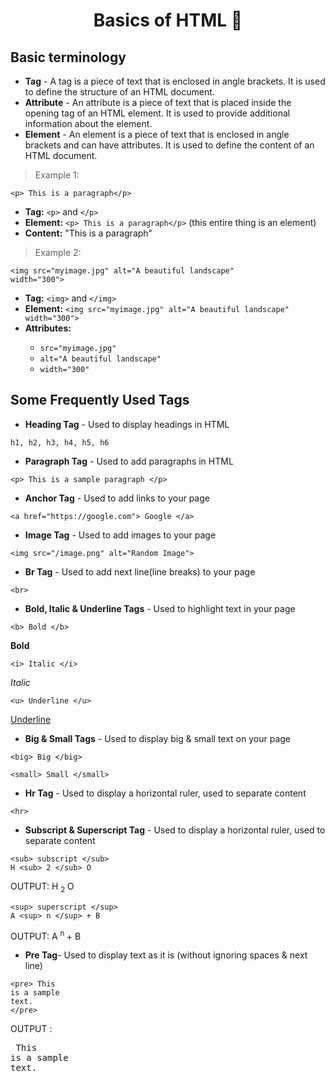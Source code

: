 <h1 align="center"> Basics of HTML  🚀</h1>

## Basic terminology
- **Tag** - A tag is a piece of text that is enclosed in angle brackets. It is used to define the structure of an HTML document.
- **Attribute** - An attribute is a piece of text that is placed inside the opening tag of an HTML element. It is used to provide additional information about the element.
- **Element** - An element is a piece of text that is enclosed in angle brackets and can have attributes. It is used to define the content of an HTML document.



> Example 1:

<code>&lt;p&gt; This is a paragraph&lt;/p&gt;</code>

<ul>
    <li><strong>Tag:</strong> <code>&lt;p&gt;</code> and <code>&lt;/p&gt;</code></li>
    <li><strong>Element:</strong> <code>&lt;p&gt; This is a paragraph&lt;/p&gt;</code> (this entire thing is an element)</li>
    <li><strong>Content:</strong> "This is a paragraph"</li>
</ul>

> Example 2:  

<code>&lt;img src="myimage.jpg" alt="A beautiful landscape" width="300"&gt;</code>

<ul>
    <li><strong>Tag:</strong> <code>&lt;img&gt;</code> and <code>&lt;/img&gt;</code></li>
    <li><strong>Element:</strong> <code>&lt;img src="myimage.jpg" alt="A beautiful landscape" width="300"&gt;</code></li>
    <li><strong>Attributes:</strong></li>
        <ul>
            <li><code>src="myimage.jpg"</code></li>
            <li><code>alt="A beautiful landscape"</code></li>
            <li><code>width="300"</code></li>
        </ul>
</ul>

## Some Frequently Used Tags 
- **Heading Tag** - Used to display headings in HTML
```
h1, h2, h3, h4, h5, h6 
```

- **Paragraph Tag** - Used to add paragraphs in HTML
``` 
<p> This is a sample paragraph </p> 
```

- **Anchor Tag** - Used to add links to your page
``` 
<a href="https://google.com"> Google </a>  
```

- **Image Tag** - Used to add images to your page
```
<img src="/image.png" alt="Random Image">
```

- **Br Tag** - Used to add next line(line breaks) to your page
```
<br>
```

- **Bold, Italic & Underline Tags** - Used to highlight text in your page
``` 
<b> Bold </b> 
```  
<b> Bold </b>

```
<i> Italic </i> 
``` 
<i> Italic </i>

```
<u> Underline </u> 
``` 
<u> Underline </u>

- **Big & Small Tags** - Used to display big & small text on your page
```
<big> Big </big>
``` 

```
<small> Small </small>
```

- **Hr Tag** - Used to display a horizontal ruler, used to separate content
``` 
<hr>
```

- **Subscript & Superscript Tag** - Used to display a horizontal ruler, used to separate content
```
<sub> subscript </sub>
H <sub> 2 </sub> O
```
OUTPUT: 
H <sub> 2 </sub> O

```
<sup> superscript </sup>
A <sup> n </sup> + B
```
OUTPUT: 
A <sup> n </sup> + B

- **Pre Tag**- Used to display text as it is (without ignoring spaces & next line)

``` 
<pre> This
is a sample
text.
</pre>
```
OUTPUT : 
<pre> This
is a sample
text.
</pre>




